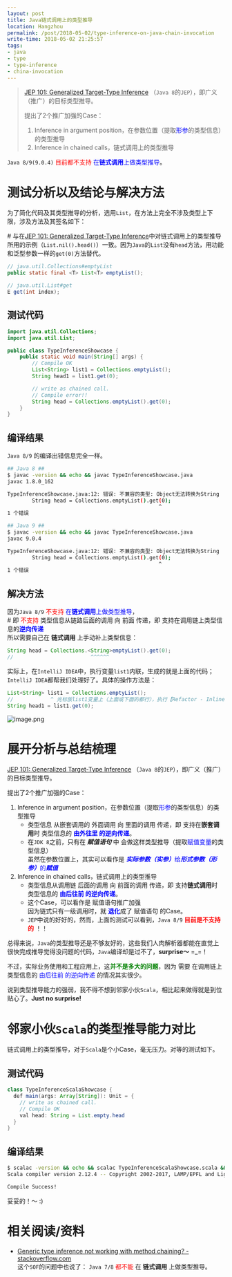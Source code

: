 ```yaml
---
layout: post
title: Java链式调用上的类型推导
location: Hangzhou
permalink: /post/2018-05-02/type-inference-on-java-chain-invocation
write-time: 2018-05-02 21:25:57
tags:
- java
- type
- type-inference
- china-invocation
---
```


> [JEP 101: Generalized Target-Type Inference](http://openjdk.java.net/jeps/101) （`Java 8`的`JEP`），即广义（推广）的目标类型推导。
>
>提出了2个推广加强的Case：
>
> 1. Inference in argument position，在参数位置（提取<font color="blue">形参</font>的类型信息）的类型推导
> 1. Inference in chained calls，链式调用上的类型推导

`Java 8/9(9.0.4)`   <font color="red">目前都不支持</font> <font color="blue"> 在<b>链式调用</b>上做类型推导</font>。

# 测试分析以及结论与解决方法

为了简化代码及其类型推导的分析，选用`List`，在方法上完全不涉及类型上下限，涉及方法及其签名如下：

\# 与在[JEP 101: Generalized Target-Type Inference](http://openjdk.java.net/jeps/101)中对链式调用上的类型推导所用的示例（`List.nil().head()`）一致。因为`Java`的`List`没有`head`方法，用功能和泛型参数一样的`get(0)`方法替代。

```java
// java.util.Collections#emptyList
public static final <T> List<T> emptyList();

// java.util.List#get
E get(int index);
```

## 测试代码

```java
import java.util.Collections;
import java.util.List;

public class TypeInferenceShowcase {
    public static void main(String[] args) {
        // Compile OK
        List<String> list1 = Collections.emptyList();
        String head1 = list1.get(0);

        // write as chained call.
        // Compile error!!
        String head = Collections.emptyList().get(0);
    }
}
```

## 编译结果

`Java 8/9` 的编译出错信息完全一样。

```bash
## Java 8 ##
$ javac -version && echo && javac TypeInferenceShowcase.java
javac 1.8.0_162

TypeInferenceShowcase.java:12: 错误: 不兼容的类型: Object无法转换为String
        String head = Collections.emptyList().get(0);
                                                 ^
1 个错误

## Java 9 ##
$ javac -version && echo && javac TypeInferenceShowcase.java
javac 9.0.4

TypeInferenceShowcase.java:12: 错误: 不兼容的类型: Object无法转换为String
        String head = Collections.emptyList().get(0);
                                                 ^
1 个错误
```

## 解决方法

因为`Java 8/9`  <font color="red">不支持</font> <font color="blue"> 在<b>链式调用</b>上做类型推导</font>，  
\# 即 <font color="red">不支持</font> 类型信息从链路后面的调用 向 前面 传递，即 支持在调用链上类型信息的<font color="blue"><b>逆向传递</b></font>  
所以需要自己在 **链式调用** 上手动补上类型信息：

```java
String head = Collections.<String>emptyList().get(0);
//                         ^^^^^^
```

实际上，在`IntelliJ IDEA`中，执行变量`list1`内联，生成的就是上面的代码；`IntelliJ IDEA`都帮我们处理好了。具体的操作方法是：

```java
List<String> list1 = Collections.emptyList();
//            ^ 光标放list1变量上（上面或下面的都行），执行【Refactor - Inline...】(Alt+Cmd+N)，见下图
String head1 = list1.get(0);
```

![image.png](http://ata2-img.cn-hangzhou.img-pub.aliyun-inc.com/0b7ea03a3bd34e8e280a58ff81ebb2f1.png)

# 展开分析与总结梳理

[JEP 101: Generalized Target-Type Inference](http://openjdk.java.net/jeps/101) （`Java 8`的`JEP`），即广义（推广）的目标类型推导。

提出了2个推广加强的Case：

1. Inference in argument position，在参数位置（提取<font color="blue">形参</font>的类型信息）的类型推导
    * 类型信息 从嵌套调用的 外面调用 向 里面的调用 传递，即 支持在<b>嵌套调用</b>时 类型信息的 <font color="blue"><b>由外往里 的逆向传递</b></font>。
    * 在`JDK 8`之前，只有在 **_赋值语句_** 中 会做这样类型推导（提取<font color="blue">赋值变量</font>的类型信息）  
      虽然在参数位置上，其实可以看作是 <font color="blue"><b><i>实际参数（实参）</i></b>给<b><i>形式参数（形参）</i></b>的<b><i>赋值</i></b></font> 
2. Inference in chained calls，链式调用上的类型推导
    * 类型信息从调用链 后面的调用 向 前面的调用 传递，即 支持**链式调用**时 类型信息的 <font color="blue"><b>由后往前 的逆向传递</b></font>。
    * 这个Case，可以看作是 赋值语句推广加强  
         因为链式只有一级调用时，就 <font color="blue"><b>退化</b></font>成了 赋值语句 的Case。
    * `JEP`中说的好好的，然而，上面的测试可以看到，`Java 8/9` <font color="red"><b>目前是不支持的</b></font> ！！

总得来说，`Java`的类型推导还是不够友好的，这些我们人肉解析器都能在直觉上很快完成推导觉得没问题的代码，`Java`编译却是过不了，**surprise～** =_=！

不过，实际业务使用和工程应用上，这<font color="green"><b>并不是多大的问题</b></font>，因为 需要 在调用链上 类型信息的 <font color="blue">由后往前 的逆向传递</font> 的情况其实很少。

说到类型推导能力的强弱，我不得不想到邻家小伙`Scala`，相比起来做得就是到位贴心了。**Just no surprise!**

# 邻家小伙`Scala`的类型推导能力对比

链式调用上的类型推导，对于`Scala`是个小Case，毫无压力。对等的测试如下。

## 测试代码

```java
class TypeInferenceScalaShowcase {
  def main(args: Array[String]): Unit = {
    // write as chained call.
    // Compile OK
    val head: String = List.empty.head
  }
}
```

## 编译结果

```bash
$ scalac -version && echo && scalac TypeInferenceScalaShowcase.scala && echo 'Compile Success!'
Scala compiler version 2.12.4 -- Copyright 2002-2017, LAMP/EPFL and Lightbend, Inc.

Compile Success!
```

妥妥的！～  :)

# 相关阅读/资料

- [Generic type inference not working with method chaining? - stackoverflow.com](https://stackoverflow.com/questions/24794924/generic-type-inference-not-working-with-method-chaining)  
    这个`SOF`的问题中也说了： `Java 7/8` <font color="red">都不能</font> 在 **链式调用** 上做类型推导。
